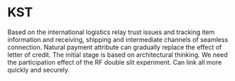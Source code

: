 # KST
Based on the international logistics relay trust issues and tracking item information and receiving, shipping and intermediate channels of seamless connection. Natural payment attribute can gradually replace the effect of letter of credit. The initial stage is based on architectural thinking. We need the participation effect of the RF double slit experiment. Can link all more quickly and securely.
